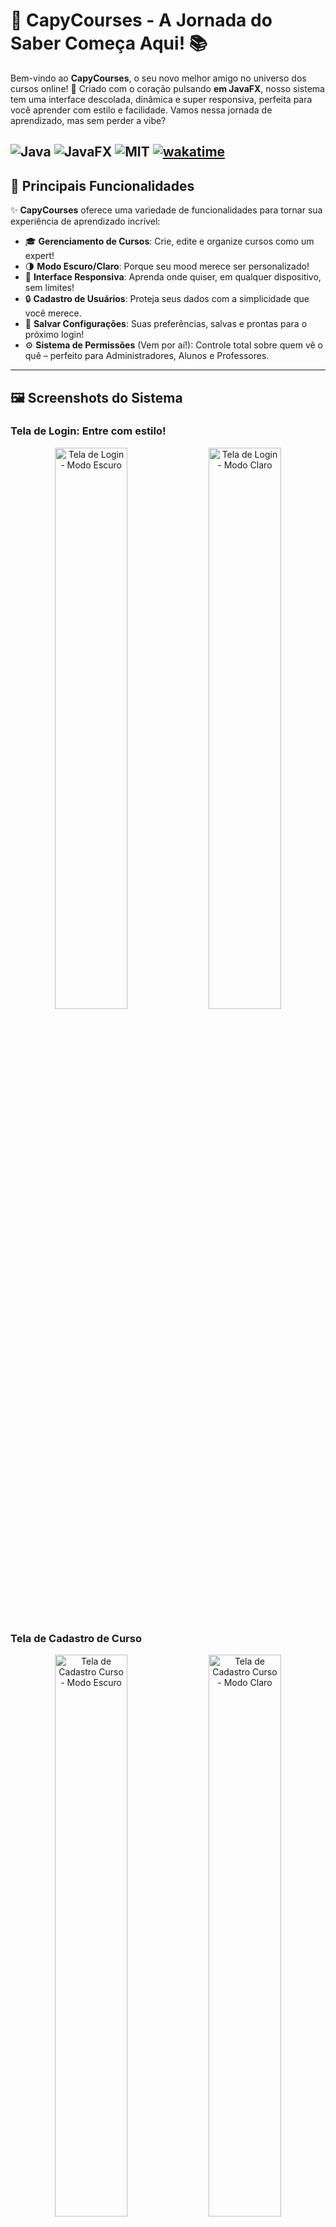 # 🦫 CapyCourses - A Jornada do Saber Começa Aqui! 📚


Bem-vindo ao **CapyCourses**, o seu novo melhor amigo no universo dos cursos online! 🚀 Criado com o coração pulsando **em JavaFX**, nosso sistema tem uma interface descolada, dinâmica e super responsiva, perfeita para você aprender com estilo e facilidade. Vamos nessa jornada de aprendizado, mas sem perder a vibe?

![Java](https://img.shields.io/badge/Java-17%2B-brightgreen)
![JavaFX](https://img.shields.io/badge/JavaFX-19%2B-blue)
![MIT](https://img.shields.io/badge/License-MIT-green)
<a href="https://wakatime.com/badge/github/StephanyeCunto/CapyCourses"><img src="https://wakatime.com/badge/github/StephanyeCunto/CapyCourses.svg" alt="wakatime"></a>
---

## 🌟 Principais Funcionalidades

✨ **CapyCourses** oferece uma variedade de funcionalidades para tornar sua experiência de aprendizado incrível:

- 🎓 **Gerenciamento de Cursos**: Crie, edite e organize cursos como um expert!
- 🌗 **Modo Escuro/Claro**: Porque seu mood merece ser personalizado!
- 📱 **Interface Responsiva**: Aprenda onde quiser, em qualquer dispositivo, sem limites!
- 🔒 **Cadastro de Usuários**: Proteja seus dados com a simplicidade que você merece.
- 💾 **Salvar Configurações**: Suas preferências, salvas e prontas para o próximo login!
- ⚙️ **Sistema de Permissões** (Vem por aí!): Controle total sobre quem vê o quê – perfeito para Administradores, Alunos e Professores.

---

## 🖼️ Screenshots do Sistema

### Tela de Login: Entre com estilo!
<p align="center">
  <img src="https://raw.githubusercontent.com/StephanyeCunto/CapyCourses/main/img/telaLoginDark.png" alt="Tela de Login - Modo Escuro" width="48%" />
  <img src="https://raw.githubusercontent.com/StephanyeCunto/CapyCourses/main/img/telaLoginLigth.png" alt="Tela de Login - Modo Claro" width="48%" />
</p>

### Tela de Cadastro de Curso
<p align="center">
  <img src="https://raw.githubusercontent.com/StephanyeCunto/CapyCourses/main/img/telaCadastroCursoDark.png" alt="Tela de Cadastro Curso - Modo Escuro" width="48%" />
  <img src="https://raw.githubusercontent.com/StephanyeCunto/CapyCourses/main/img/telaCadastroCursoLigth.png" alt="Tela de Cadastro Curso - Modo Claro" width="48%" />
</p>

### Tela Inicial Estudante
<p align="center">
  <img src="https://raw.githubusercontent.com/StephanyeCunto/CapyCourses/main/img/telaIncialDark.png" alt="Tela Inicial Estudante - Modo Escuro" width="48%" />
  <img src="https://raw.githubusercontent.com/StephanyeCunto/CapyCourses/main/img/telaInicialLigth.png" alt="Tela Inicial Estudante - Modo Claro" width="48%" />
</p>

### Tela Inicial Estudante - ver Detalhes
<p align="center">
  <img src="https://raw.githubusercontent.com/StephanyeCunto/CapyCourses/main/img/modalVerDetalhesDark.png" alt="Tela Inicial Estudante Ver Detalhes - Modo Escuro" width="48%" />
  <img src="https://raw.githubusercontent.com/StephanyeCunto/CapyCourses/main/img/modalVerDetalhesLigth.png" alt="Tela Inicial Estudante Ver Detalhes - Modo Claro" width="48%" />
</p>

### Tela Meus Cursos Estudante
<p align="center">
<img src= "https://raw.githubusercontent.com/StephanyeCunto/CapyCourses/main/img/telaMeusCursosDark.png" alt="Tela Meus Cursos Estudante - Modo Escuro" width="48%">
<img src= "https://raw.githubusercontent.com/StephanyeCunto/CapyCourses/main/img/telaMeusCursosLigth.png" alt="Tela Meus Cursos Estudante - Modo Claro" width="48%">
</p>

### Tela Certificados Estudante
<p align="center">
<img src= "https://raw.githubusercontent.com/StephanyeCunto/CapyCourses/main/img/telaCertificadosDark.png" alt="Tela Certificados Estudante - Modo Escuro" width="48%">
<img src= "https://raw.githubusercontent.com/StephanyeCunto/CapyCourses/main/img/telaCertificadosLigth.png" alt="Tela Certificados Estudante - Modo Claro" width="48%">
</p>

### Tela Certificados Estudante - Certificado
<p align="center">
  <img src="https://raw.githubusercontent.com/StephanyeCunto/CapyCourses/main/img/modalCertificadoDark.png" alt="Tela Certificados Estudante - Certificado - Modo Escuro" width="48%" />
  <img src="https://raw.githubusercontent.com/StephanyeCunto/CapyCourses/main/img/modalCertificadoLigth.png" alt="Tela Certificados Estudante - Certificado - Modo Claro" width="48%" />
</p>

### Tela Biblioteca Estudante
<p align="center">
<img src= "https://raw.githubusercontent.com/StephanyeCunto/CapyCourses/main/img/telaBibliotecaDark.png" alt="Tela Biblioteca Estudante - Modo Escuro" width="48%">
<img src= "https://raw.githubusercontent.com/StephanyeCunto/CapyCourses/main/img/telaBibliotecaLigth.png" alt="Tela Biblioteca Estudante - Modo Claro" width="48%">
</p> 

### Tela Biblioteca Estudante - Visualizar
<p align="center">
  <img src="https://raw.githubusercontent.com/StephanyeCunto/CapyCourses/main/img/modalBibliotecaDark.png" alt="Tela Biblioteca Estudante - Certificado - Modo Escuro" width="48%" />
  <img src="https://raw.githubusercontent.com/StephanyeCunto/CapyCourses/main/img/modalBibliotecaLigth.png" alt="Tela Biblioteca Estudante - Certificado - Modo Claro" width="48%" />
</p>
---

## 🛠️ Tecnologias Utilizadas

Aqui no CapyCourses, a gente usa o que há de melhor no mercado para garantir uma experiência única:

- [**Java**](https://www.oracle.com/java/): Nosso combustível principal.
- [**JavaFX**](https://openjfx.io/): O que faz a mágica acontecer na tela.
- [**Lombok**](https://projectlombok.org/): Menos código repetido, mais produtividade!
- [**ValidadorFX**](https://validadorfx.com/): Valide seus dados com estilo.

---

## 🚀 Como Rodar o Projeto

Fique tranquilo! Configurar o **CapyCourses** é moleza!
Nada de complicação, aqui é tudo simplificado:

### Pré-requisitos
- [Java 17+](https://www.oracle.com/java/technologies/javase-jdk17-downloads.html)
- [JavaFX 19+](https://openjfx.io/)
- [Maven](https://maven.apache.org/) ou [Gradle](https://gradle.org/) (opcional)
- Seu editor favorito (como [VS Code](https://code.visualstudio.com/) ou [IntelliJ IDEA](https://www.jetbrains.com/idea/))
  
1. Clone o repositório:
   ```bash
   git clone https://github.com/StephanyeCunto/CapyCourses.git
   cd CapyCourses
   ```

3. Se estiver utilizando **Maven**:
   ```bash
   mvn clean install
   mvn javafx:run
   ```

4. Se estiver utilizando **Gradle**:
   ```bash
   gradle build
   gradle run
   ```

5. Quer rodar sem Maven/Gradle? Sem stress:
   ```bash
   javac -d out src/**/*.java
   ```

6. Execute a aplicação:
   ```bash
   java -cp out Main
   ```
   
---
## 🎉 Próximos Passos?

Estamos só no começo e já temos várias novidades a caminho!

- [x] **Interface Responsiva**  
- [ ] **Banco de Dados Relacional** (MySQL, PostgreSQL ou SQLite)
- [ ] **Sistema de Permissões**  
  - Perfis: Administrador, Aluno e Professor  
  - Controle de acesso mágico
- [ ] **Fórum de Discussão**  
  - O lugar perfeito para perguntas e respostas!
- [ ] **Relatórios de Progresso**  
  - Gráficos para monitorar seu sucesso!
- [ ] **Geração de Certificados**  
  - Certificados com seu nome brilhando no PDF!
- [ ] **Biblioteca de Materiais Didáticos**  
  - Onde os materiais de apoio estarão prontos para você!
    
---

## 🗂️ Estrutura do Projeto

Aqui está o que você vai encontrar dentro da mágica do **CapyCourses**:

### **src/ - O coração do projeto, com a lógica do sistema!**

```text
src/
├── com/
│   ├── login_cadastro/
│   │   ├── PaginaLogin.java        #  A mágica de login e cadastro
│   ├── paginaInicial/
│   │   ├── Main.java               # Onde tudo começa
│   ├── model/
│   │   ├── Curso.java              # Definindo como nossos cursos brilham
│   ├── controller/
│   │   ├── LoginController.java    # Controle para sua jornada de login
│   └── ...
```
### **resources/ - Os arquivos visuais que tornam tudo bonito!**

```text
resources/
├── views/                          # Aqui estão os arquivos FXML das telas
│   ├── login.fxml                  # Tela de login
│   ├── cadastroCurso.fxml          # Tela para adicionar seus cursos
├── css/                            # Onde os estilos acontecem
│   ├── dark/                       # O lado escuro da força
│      └── styleDark.css            # Para quando o modo noturno te chamar
│   ├── light/                      # O lado brilhante
│      └── styleLight.css           # Para brilhar no modo claro
├── images/                         # Porque até a tecnologia merece uma boa imagem
│   ├── logo.png                    # O logo de CapyCourses
└── icons/                          # Ícones fofos para representar o tema
    ├── sun-icon.png                # Para os dias de sol (modo claro)
    └── moon-icon.png               # Para as noites estreladas (modo escuro)
```

### **documents/ - Documentação complementar que descreve o funcionamento do sistema.**

```text
documents/
├── caso de uso Curso Online.mdj   # Descrição dos casos de uso do sistema, com foco nos fluxos do curso online
└── diagrama de classe.mdj         # Diagrama de classe detalhando a arquitetura do sistema 
```

---

## 📖 O Scrum como Método de Processo

Adotamos o **Scrum**, um framework ágil, para gerenciar o desenvolvimento do **CapyCourse**.  
Essa metodologia nos permitiu entregar valor de forma incremental e iterativa, adaptando-nos às mudanças e garantindo a qualidade do produto final.

---

## 📐 Padrões de Projeto
Com um design arrojado e flexível, garantimos a manutenibilidade, extensibilidade e escalabilidade do **CapyCourse**.

### **MVC (Model-View-Controller):**
Separamos as responsabilidades do sistema em três camadas distintas:
- **Model**: Representa os dados do sistema (cursos, alunos, professores).
- **Views**: Responsável pela interface do usuário, exibindo os dados do modelo.
- **Controller**: Recebe as entradas do usuário, atualiza o modelo e escolhe qual vista será exibida.

### **Singleton:**
Garantimos que certas classes, como a conexão com o banco de dados, tenham apenas uma instância em todo o sistema, evitando problemas de concorrência e otimizando o uso de recursos.

### **DAO (Data Access Object):**
Abstraímos o acesso aos dados, centralizando a lógica de persistência e facilitando a troca de bancos de dados.

---
## 🎯 Boas Práticas

Para manter a qualidade do código e tornar nossa capivara feliz, seguimos algumas boas práticas divertidas e eficientes:

### 🎨 Convenções de Código
- Utilizamos o padrão de nomenclatura camelCase (como uma capivara pulando!)
- Classes começam com letra maiúscula 
 - Exemplo: `LoginController`, `PaginaInicial`, `CapyCourse`
- Métodos e variáveis começam com letra minúscula
 - Exemplo: `validarLogin()`, `nomeUsuario`, `cursosDisponiveis`
- Usamos nomes significativos e em português
 - Prefira `cadastrarAluno()` em vez de `cadAluno()`

### 📝 Commits
- Commits devem ser concisos e descritivos (como uma capivara organizada!)
- Use o prefixo: `Sprint 00 - `
- O texto deve descrever claramente o que foi feito
- Exemplos:
 - `Sprint 00 - adiciona sistema de notificações`
 - `Sprint 00 - corrige bug no login dark mode`
 - `Sprint 00 - atualiza documentação do CapyCourses`

### 📋 Padrões de Código
- Seguimos o padrão MVC para organização das classes
- Utilizamos o JavaFX Scene Builder para as interfaces
- Mantemos um código limpo e bem documentado
- Aplicamos os princípios SOLID

> 💡 **Dica da Capivara**: Mantenha seus commits pequenos e focados em uma única alteração. Isso facilita o review e o controle de versão! 🦫

---

## 👩‍💻 Contribuindo

🎉 **Sua ajuda é bem-vinda!** Se você é apaixonado por tecnologia e quer fazer parte do **CapyCourses**, estamos prontos para te receber!

1.  🍴Faça um fork do repositório.
   
2. 🌿Crie um branch para a funcionalidade:

    ```bash
   git checkout -b minha-funcionalidade
3. ✅Commit suas alterações:  
   ```bash
   git commit -m 'Adiciona nova funcionalidade'
   
4. 🔝Faça o push:
   
   ```bash
   git push origin minha-funcionalidade

5. 📤Crie um Pull Request:  
   - Acesse o repositório original no GitHub.  
   - Clique em **Pull Requests**.  
   - Clique em **New Pull Request**.  
   - Selecione o branch do seu fork e compare com o branch principal do repositório original.  
   - Adicione um título e uma descrição explicando suas alterações.  
   - Clique em **Create Pull Request** para enviar sua contribuição.

---

## 📜 Licença

Este projeto está sob a licença MIT, então sinta-se à vontade para usar, modificar e fazer o que quiser. Só não se esqueça de nos dar os créditos! Confira o arquivo LICENSE para mais detalhes.

---

<p align="center">
  <i>Feito com 🧡 pela galera do CapyCourses!</i><br>
  <small>Transformando o aprendizado em uma experiência visualmente extraordinária! 🦫✨</small>
</p>
